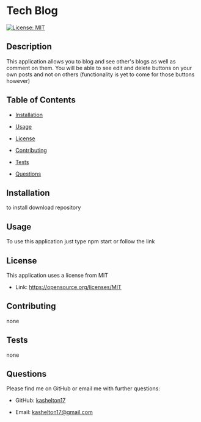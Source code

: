 # Tech Blog 
 [![License: MIT](https://img.shields.io/badge/License-MIT-yellow.svg)](https://opensource.org/licenses/MIT)

 
 ## Description 
 This application allows you to blog and see other's blogs as well as comment on them. You will be able to see edit and delete buttons on your own posts and not on others (functionality is yet to come for those buttons however) 

 
 ## Table of Contents 

 * [Installation](#installation) 

 * [Usage](#usage) 

 * [License](#license) 

 * [Contributing](#contributing) 

 * [Tests](#Tests) 

 * [Questions](#questions)

 
 ## Installation 
to install download repository

 
 ## Usage 
 To use this application just type npm start or follow the link

 
 ## License 
 This application uses a license from MIT 
  
 * Link: https://opensource.org/licenses/MIT

 
 ## Contributing 
 none

 
 ## Tests 
 none

 
 ## Questions 
 Please find me on GitHub or email me with further questions:

 * GitHub: [kashelton17](https://github.com/kashelton17)

 * Email: kashelton17@gmail.com 
